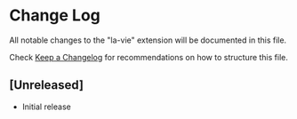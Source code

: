 # Change Log

All notable changes to the "la-vie" extension will be documented in this file.

Check [Keep a Changelog](http://keepachangelog.com/) for recommendations on how to structure this file.

## [Unreleased]

- Initial release
